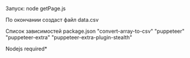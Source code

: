 Запуск:
node getPage.js

По окончании создаст файл data.csv

Список зависимостей package.json 
    "convert-array-to-csv"
    "puppeteer"
    "puppeteer-extra"
    "puppeteer-extra-plugin-stealth"

Nodejs required*